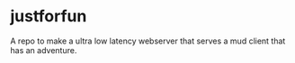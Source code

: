 # justforfun
A repo to make a ultra low latency webserver that serves a mud client that has an adventure.
